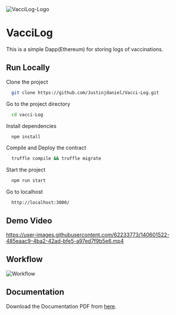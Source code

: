 <img align = "center" src="https://user-images.githubusercontent.com/62233773/140600475-f4eea8af-62e4-4dcc-be3b-1662615bad68.jpg" alt="VacciLog-Logo" title="VacciLog Logo">

<h1> <strong>Vacci<span>Log</span></strong> </h1>

This is a simple Dapp(Ethereum) for storing logs of vaccinations. 


<!-- <h2> Repo directory </h2>
    
    Documentation_Vacci-Log.pdf -->

<!-- <strong>
NB: Read Readme.md in respective folders before executing the code.
</strong> -->

## Run Locally

Clone the project

```bash
  git clone https://github.com/Justinjdaniel/Vacci-Log.git
```

Go to the project directory

```bash
  cd vacci-Log
```

Install dependencies

```bash
  npm install
```

Compile and Deploy the contract

```bash
  truffle compile && truffle migrate
```

Start the project

```bash
  npm run start
```

Go to localhost 

```http
  http://localhost:3000/
```

## Demo Video

https://user-images.githubusercontent.com/62233773/140601522-485eaac9-4ba2-42ad-bfe5-a97ed7f9b5e6.mp4


## Workflow
<img src="https://user-images.githubusercontent.com/62233773/140600480-9dae12f2-9e25-4e0c-bf3f-abb846745ed8.jpg" title="Workflow">

## Documentation

<p>Download the Documentation PDF from <a href="Documentation _ Vacci-Log.pdf">here</a>.</p>
